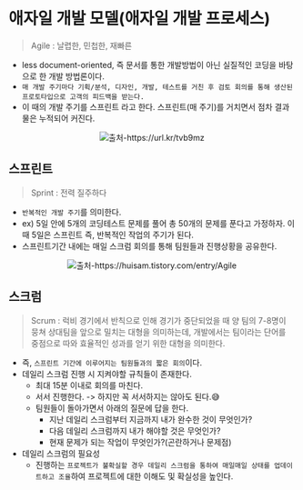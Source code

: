 # 애자일 개발 모델(애자일 개발 프로세스)
> Agile : 날렵한, 민첩한, 재빠른
- less document-oriented, 즉 문서를 통한 개발방법이 아닌 실질적인 코딩을 바탕으로 한 개발 방법론이다.
- `매 개발 주기마다 기획/분석, 디자인, 개발, 테스트를 거친 후 검토 회의를 통해 생산된 프로토타입으로 고객의 피드백을 받는다.`
- 이 때의 개발 주기를 스프린트 라고 한다. 스프린트(매 주기)를 거치면서 점차 결과물은 누적되어 커진다.

<p align="center">
<img src="https://user-images.githubusercontent.com/99185757/193211691-9303134a-6b93-418e-82fb-05c62234bdb7.jpeg" title="출처-https://url.kr/tvb9mz">
</p>

## 스프린트
> Sprint : 전력 질주하다
- `반복적인 개발 주기`를 의미한다.
- ex) 5일 안에 5개의 코딩테스트 문제를 풀어 총 50개의 문제를 푼다고 가정하자. 이 때 5일은 스프린트 즉, 반복적인 작업의 주기가 된다.
- 스프린트기간 내에는 매일 스크럼 회의를 통해 팀원들과 진행상황을 공유한다.

<p align="center">
<img src="https://user-images.githubusercontent.com/99185757/193214742-628e4162-a131-4859-9fc1-54e48e48ba79.jpeg" title="출처-https://huisam.tistory.com/entry/Agile">
</p>

## 스크럼
> Scrum : 럭비 경기에서 반칙으로 인해 경기가 중단되었을 때 양 팀의 7-8명이 뭉쳐 상대팀을 앞으로 밀치는 대형을 의미하는데, 개발에서는 팀이라는 단어를 중점으로 따와 효율적인 성과를 얻기 위한 대형을 의미한다.
- 즉, `스프린트 기간에 이루어지는 팀원들과의 짧은 회의`이다.
- 데일리 스크럼 진행 시 지켜야할 규칙들이 존재한다.
    - 최대 15분 이내로 회의를 마친다.
    - 서서 진행한다. -> 하지만 꼭 서서하지는 않아도 된다.😅
    - 팀원들이 돌아가면서 아래의 질문에 답을 한다.
      - 지난 데일리 스크럼부터 지금까지 내가 완수한 것이 무엇인가?
      - 다음 데일리 스크럼까지 내가 해야할 것은 무엇인가?
      - 현재 문제가 되는 작업이 무엇인가?(곤란하거나 문제점)
- 데일리 스크럼의 필요성
  - 진행하는 `프로젝트가 불확실할 경우 데일리 스크럼을 통하여 매일매일 상태를 업데이트하고 조율`하여 프로젝트에 대한 이해도 및 확실성을 높인다.
